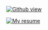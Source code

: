 [![Github view](https://komarev.com/ghpvc/?username=hatienl0i261299&color=FAC151)](https://github.com/hatienl0i261299)

[![My resume](https://img.shields.io/badge/Blogger-Follow%20Me-FAC151.svg?logo=hashnode&logoWidth=20)](https://hatienl0i2612.herokuapp.com/)
